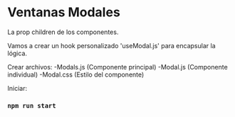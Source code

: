 # Ventanas Modales

La prop children de los componentes. 

Vamos a crear un hook personalizado 'useModal.js' para encapsular la lógica. 

Crear archivos: 
    -Modals.js (Componente principal) 
    -Modal.js (Componente individual) 
    -Modal.css (Estilo del componente) 

Iniciar: 
### `npm run start`
